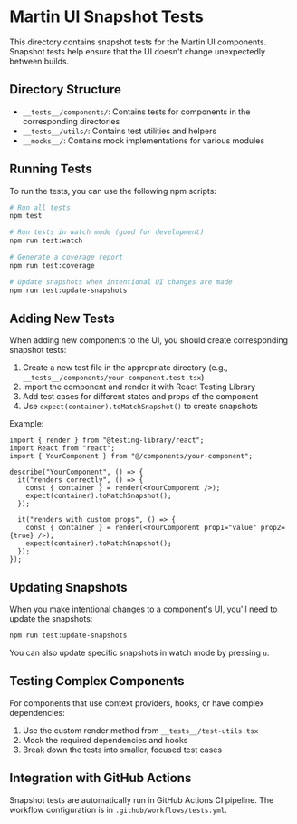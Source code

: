 # Martin UI Snapshot Tests

This directory contains snapshot tests for the Martin UI components. Snapshot tests help ensure that the UI doesn't change unexpectedly between builds.

## Directory Structure

- `__tests__/components/`: Contains tests for components in the corresponding directories
- `__tests__/utils/`: Contains test utilities and helpers
- `__mocks__/`: Contains mock implementations for various modules

## Running Tests

To run the tests, you can use the following npm scripts:

```bash
# Run all tests
npm test

# Run tests in watch mode (good for development)
npm run test:watch

# Generate a coverage report
npm run test:coverage

# Update snapshots when intentional UI changes are made
npm run test:update-snapshots
```

## Adding New Tests

When adding new components to the UI, you should create corresponding snapshot tests:

1. Create a new test file in the appropriate directory (e.g., `__tests__/components/your-component.test.tsx`)
2. Import the component and render it with React Testing Library
3. Add test cases for different states and props of the component
4. Use `expect(container).toMatchSnapshot()` to create snapshots

Example:

```tsx
import { render } from "@testing-library/react";
import React from "react";
import { YourComponent } from "@/components/your-component";

describe("YourComponent", () => {
  it("renders correctly", () => {
    const { container } = render(<YourComponent />);
    expect(container).toMatchSnapshot();
  });

  it("renders with custom props", () => {
    const { container } = render(<YourComponent prop1="value" prop2={true} />);
    expect(container).toMatchSnapshot();
  });
});
```

## Updating Snapshots

When you make intentional changes to a component's UI, you'll need to update the snapshots:

```bash
npm run test:update-snapshots
```

You can also update specific snapshots in watch mode by pressing `u`.

## Testing Complex Components

For components that use context providers, hooks, or have complex dependencies:

1. Use the custom render method from `__tests__/test-utils.tsx`
2. Mock the required dependencies and hooks
3. Break down the tests into smaller, focused test cases

## Integration with GitHub Actions

Snapshot tests are automatically run in GitHub Actions CI pipeline. The workflow configuration is in `.github/workflows/tests.yml`.
